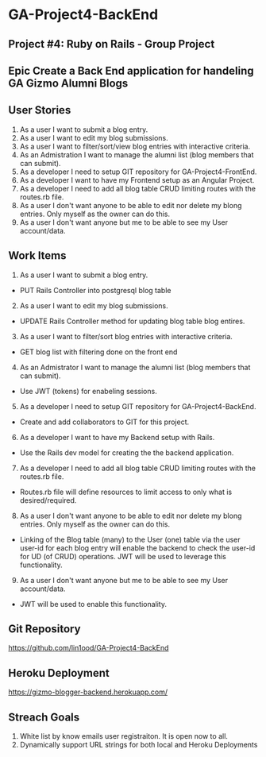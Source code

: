 # GA-Project4-BackEnd
## Project #4: Ruby on Rails - Group Project
## Epic Create a Back End application for handeling GA Gizmo Alumni Blogs 

## User Stories
1. As a user I want to submit a blog entry.
2. As a user I want to edit my blog submissions.
3. As a user I want to filter/sort/view blog entries with interactive criteria.
4. As an Admistration I want to manage the alumni list (blog members that can submit).
5. As a developer I need to setup GIT repository for GA-Project4-FrontEnd.
6. As a developer I want to have my Frontend setup as an Angular Project.
7. As a developer I need to add all blog table CRUD limiting routes with the routes.rb file.
8. As a user I don't want anyone to be able to edit nor delete my blong entries.  Only myself as the owner can do this.
9. As a user I don't want anyone but me to be able to see my User account/data.

 
## Work Items
1. As a user I want to submit a blog entry.
* PUT Rails Controller into postgresql blog table
2. As a user I want to edit my blog submissions.
* UPDATE Rails Controller method for updating blog table blog entires.
3. As a user I want to filter/sort blog entries with interactive criteria.
* GET blog list with filtering done on the front end
4. As an Admistrator I want to manage the alumni list (blog members that can submit).
* Use JWT (tokens) for enabeling sessions.
5. As a developer I need to setup GIT repository for GA-Project4-BackEnd.
* Create and add collaborators to GIT for this project.
6. As a developer I want to have my Backend setup with Rails.
* Use the Rails dev model for creating the the backend application.
7. As a developer I need to add all blog table CRUD limiting routes with the routes.rb file.
* Routes.rb file will define resources to limit access to only what is desired/required.
8. As a user I don't want anyone to be able to edit nor delete my blong entries.  Only myself as the owner can do this.
* Linking of the Blog table (many) to the User (one) table via the user user-id for each blog entry will enable the backend to check the user-id for UD (of CRUD) operations.  JWT will be used to leverage this functionality.
9. As a user I don't want anyone but me to be able to see my User account/data.
* JWT will be used to enable this functionality.


## Git Repository
https://github.com/lin1ood/GA-Project4-BackEnd

## Heroku Deployment
https://gizmo-blogger-backend.herokuapp.com/

## Streach Goals
1. White list by know emails user registraiton.  It is open now to all.
2. Dynamically support URL strings for both local and Heroku Deployments

